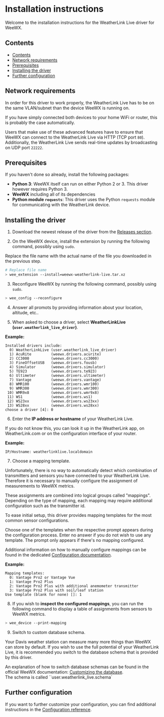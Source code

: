 # Installation instructions

Welcome to the installation instructions for the WeatherLink Live driver for WeeWX.

## Contents

- [Contents](#contents)
- [Network requirements](#network-requirements)
- [Prerequisites](#prerequisites)
- [Installing the driver](#installing-the-driver)
- [Further configuration](#further-configuration)


## Network requirements

In order for this driver to work properly, the WeatherLink Live has to be on the same VLAN/subnet than the device WeeWX is running on.

If you have simply connected both devices to your home WiFi or router, this is probably the case automatically.

Users that make use of these advanced features have to ensure that WeeWX can connect to the WeatherLink Live via HTTP (TCP port `80`). Additionally, the WeatherLink Live sends real-time updates by broadcasting on UDP port `22222`.

## Prerequisites

If you haven't done so already, install the following packages:

- **Python 3**: WeeWX itself can run on either Python 2 or 3. This driver however requires Python 3.
- **WeeWX** including all of its dependencies
- **Python module `requests`**: This driver uses the Python `requests` module for communicating with the WeatherLink device.

## Installing the driver

1. Download the newest release of the driver from the [Releases section](https://github.com/michael-slx/weewx-weatherlink-live/releases).

2. On the WeeWX device, install the extension by running the following command, possibly using `sudo`.

Replace the file name with the actual name of the file you downloaded in the previous step.

```sh
# Replace file name
> wee_extension --install=weewx-weatherlink-live.tar.xz
```

3. Reconfigure WeeWX by running the following command, possibly using `sudo`.

```sh
> wee_config --reconfigure
```

4. Answer all promots by providing information about your location, altitude, etc..

5. When asked to choose a driver, select **WeatherLinkLive (`user.weatherlink_live_driver`)**.

**Example:**

```
Installed drivers include:
  0) WeatherLinkLive (user.weatherlink_live_driver)
  1) AcuRite         (weewx.drivers.acurite)
  2) CC3000          (weewx.drivers.cc3000)
  3) FineOffsetUSB   (weewx.drivers.fousb)
  4) Simulator       (weewx.drivers.simulator)
  5) TE923           (weewx.drivers.te923)
  6) Ultimeter       (weewx.drivers.ultimeter)
  7) Vantage         (weewx.drivers.vantage)
  8) WMR100          (weewx.drivers.wmr100)
  9) WMR300          (weewx.drivers.wmr300)
 10) WMR9x8          (weewx.drivers.wmr9x8)
 11) WS1             (weewx.drivers.ws1)
 12) WS23xx          (weewx.drivers.ws23xx)
 13) WS28xx          (weewx.drivers.ws28xx)
choose a driver [4]: 0
```

6. Enter the **IP address or hostname** of your WeatherLink Live.

If you do not know this, you can look it up in the WeatherLink app, on WeatherLink.com or on the configuration interface of your router.

**Example:**

```
IP/Hostname: weatherlinklive.localdomain
```

7. Choose a mapping template.

Unfortunately, there is no way to automatically detect which combination of transmitters and sensors you have connected to your WeatherLink Live. Therefore it is necessary to manually configure the assignment of measurements to WeeWX metrics.

These assignments are combined into logical groups called "mappings". Depending on the type of mapping, each mapping may require additional configuration such as the transmitter id.

To ease initial setup, this driver provides mapping templates for the most common sensor configurations.

Choose one of the templates when the respective prompt appears during the configuration process. Enter no answer if you do not wish to use any template. The prompt only appears if there's no mapping configured.

Additional information on how to manually configure mappings can be found in the dedicated [Configuration documentation](configuration.md).

**Example:**

```
Mapping templates:
  0: Vantage Pro2 or Vantage Vue
  1: Vantage Pro2 Plus
  2: Vantage Pro2 Plus with additional anemometer transmitter
  3: Vantage Pro2 Plus with soil/leaf station
Use template (blank for none) []: 1
```

8. If you wish to **inspect the configured mappings**, you can run the following command to display a table of assignments from sensors to WeeWX metrics.

```sh
> wee_device --print-mapping
```

9. Switch to custom database schema.

Your Davis weather station can measure many more things than WeeWX can store by default. If you wish to use the full potential of your WeatherLink Live, it is recommended you switch to the database schema that is provided by this driver.

An explanation of how to switch database schemas can be found in the official WeeWX documentation: [Customizing the database](http://www.weewx.com/docs/customizing.htm#archive_database).<br>
The schema is called ``user.weatherlink_live.schema`

## Further configuration

If you want to further customize your configuration, you can find additional instructions in the [Configuration reference](configuration.md).